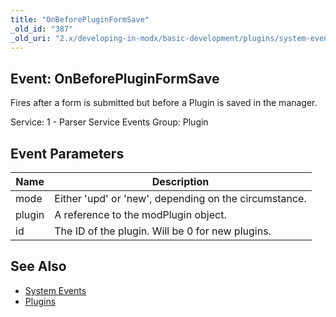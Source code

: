 ```yaml
---
title: "OnBeforePluginFormSave"
_old_id: "387"
_old_uri: "2.x/developing-in-modx/basic-development/plugins/system-events/onbeforepluginformsave"
---
```


## Event: OnBeforePluginFormSave

Fires after a form is submitted but before a Plugin is saved in the manager.

Service: 1 - Parser Service Events 
Group: Plugin

## Event Parameters

| Name   | Description                                           |
| ------ | ----------------------------------------------------- |
| mode   | Either 'upd' or 'new', depending on the circumstance. |
| plugin | A reference to the modPlugin object.                  |
| id     | The ID of the plugin. Will be 0 for new plugins.      |

## See Also

- [System Events](developing-in-modx/basic-development/plugins/system-events "System Events")
- [Plugins](developing-in-modx/basic-development/plugins "Plugins")